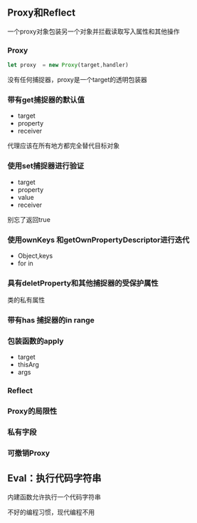 ## Proxy和Reflect

一个proxy对象包装另一个对象并拦截读取写入属性和其他操作

### Proxy

```js
let proxy  = new Proxy(target,handler)
```

没有任何捕捉器，proxy是一个target的透明包装器

### 带有get捕捉器的默认值

- target
- property
- receiver

代理应该在所有地方都完全替代目标对象

### 使用set捕捉器进行验证

- target
- property
- value
- receiver

别忘了返回true

### 使用ownKeys 和getOwnPropertyDescriptor进行迭代

- Object,keys
- for in

### 具有deletProperty和其他捕捉器的受保护属性

类的私有属性

### 带有has 捕捉器的in range

### 包装函数的apply

- target
- thisArg
- args

### Reflect

### Proxy的局限性

### 私有字段

### 可撤销Proxy



## Eval：执行代码字符串

内建函数允许执行一个代码字符串

不好的编程习惯，现代编程不用
